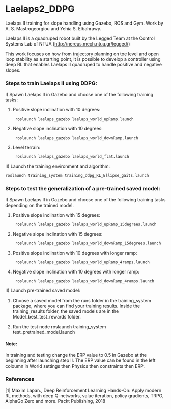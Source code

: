 # Laelaps2_DDPG
Laelaps II training for slope handling using Gazebo, ROS and Gym. Work by A. S. Mastrogeorgiou and Yehia S. Elbahrawy.

Laelaps II is a quadruped robot built by the Legged Team at the Control Systems Lab of NTUA
(http://nereus.mech.ntua.gr/legged/)

This work focuses on how from trajectory planning on toe level and open loop stability as a starting point, it is possible to
develop a controller using deep RL that enables Laelaps II quadruped to handle positive and negative slopes.

### Steps to train Laelaps II using DDPG: 

I) Spawn Laelaps II in Gazebo and choose one of the following training tasks:

1) Positive slope inclination with 10 degrees:

        roslaunch laelaps_gazebo laelaps_world_upRamp.launch

2) Negative slope inclination with 10 degrees:

        roslaunch laelaps_gazebo laelaps_world_downRamp.launch

3) Level terrain:

        roslaunch laelaps_gazebo laelaps_world_flat.launch 

II) Launch the training environment and algorithm:

    roslaunch training_system training_ddpg_RL_Ellipse_gaits.launch

### Steps to test the generalization of a pre-trained saved model:

I) Spawn Laelaps II in Gazebo and choose one of the following training tasks depending on the trained model.

1) Positive slope inclination with 15 degrees: 

        roslaunch laelaps_gazebo laelaps_world_upRamp_15degrees.launch

2) Negative slope inclination with 15 degrees:

        roslaunch laelaps_gazebo laelaps_world_downRamp_15degrees.launch

3) Positive slope inclination with 10 degrees with longer ramp: 

    	roslaunch laelaps_gazebo laelaps_world_upRamp_4ramps.launch

4) Negative slope inclination with 10 degrees with longer ramp: 

    	roslaunch laelaps_gazebo laelaps_world_downRamp_4ramps.launch 

II) Launch pre-trained saved model:

1) Choose a saved model from the runs folder in the training_system package, where you can find your training results. Inside the training_results folder, the saved models are in the Model_best_test_rewards folder.

2) Run the test node
		roslaunch training_system test_pretrained_model.launch

#### Note:
In training and testing change the ERP value to 0.5 in Gazebo at the beginning after launching step II. The ERP value can be found in the left coloumn in World settings then Physics then constraints then ERP.

### References
[1] Maxim Lapan., Deep Reinforcement Learning Hands-On: Apply modern RL methods, with deep Q-networks, value iteration, policy gradients, TRPO, AlphaGo Zero and more. Packt Publishing, 2018